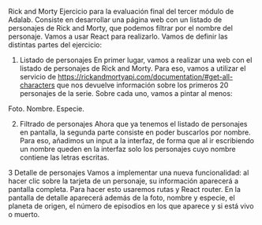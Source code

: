 Rick and Morty
Ejercicio para la evaluación final del tercer módulo de Adalab. Consiste en desarrollar una página web con un listado de personajes de Rick and Morty, que podemos filtrar por el nombre del personaje. Vamos a usar React para realizarlo. Vamos de definir las distintas partes del ejercicio:

1. Listado de personajes
En primer lugar, vamos a realizar una web con el listado de personajes de Rick and Morty. Para eso, vamos a utilizar el servicio de https://rickandmortyapi.com/documentation/#get-all-characters que nos devuelve información sobre los primeros 20 personajes de la serie. Sobre cada uno, vamos a pintar al menos:

Foto.
Nombre.
Especie.

2. Filtrado de personajes
Ahora que ya tenemos el listado de personajes en pantalla, la segunda parte consiste en poder buscarlos por nombre. Para eso, añadimos un input a la interfaz, de forma que al ir escribiendo un nombre queden en la interfaz solo los personajes cuyo nombre contiene las letras escritas.


3 Detalle de personajes
Vamos a implementar una nueva funcionalidad: al hacer clic sobre la tarjeta de un personaje, su información aparecerá a pantalla completa. Para hacer esto usaremos rutas y React router. En la pantalla de detalle aparecerá además de la foto, nombre y especie, el planeta de origen, el número de episodios en los que aparece y si está vivo o muerto.
